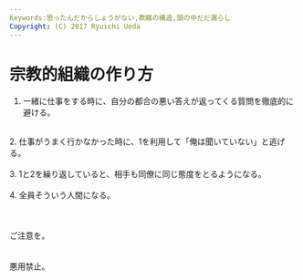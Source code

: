 ```yaml
---
Keywords:思ったんだからしょうがない,欺瞞の構造,頭の中だだ漏らし
Copyright: (C) 2017 Ryuichi Ueda
---
```

# 宗教的組織の作り方
1. 一緒に仕事をする時に、自分の都合の悪い答えが返ってくる質問を徹底的に避ける。<br />
<br />
2. 仕事がうまく行かなかった時に、1を利用して「俺は聞いていない」と逃げる。<br />
<br />
3. 1と2を繰り返していると、相手も同僚に同じ態度をとるようになる。<br />
<br />
4. 全員そういう人間になる。<br />
<br />
<br />
<br />
ご注意を。<br />
<br />
<br />
悪用禁止。
